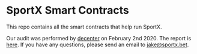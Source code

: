# SportX Smart Contracts
This repo contains all the smart contracts that help run SportX. 

Our audit was performed by [decenter](https://decenter.com) on February 2nd 2020. The report is [here](decenter-sportx-audit.pdf). If you have any questions, please send an email to [jake@sportx.bet](mailto:jake@sportx.bet).